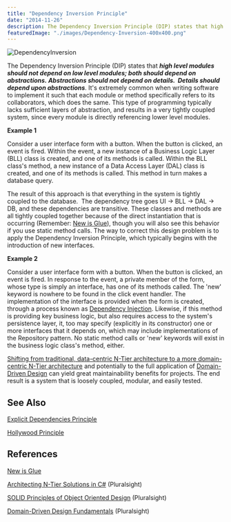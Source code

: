 ```yaml
---
title: "Dependency Inversion Principle"
date: "2014-11-26"
description: The Dependency Inversion Principle (DIP) states that high level modules should not depend on low level modules; both should depend on abstractions.
featuredImage: "./images/Dependency-Inversion-400x400.png"
---
```


![DependencyInversion](images/Dependency-Inversion-400x400.png)

The Dependency Inversion Principle (DIP) states that _**high level modules should not depend on low level modules; both should depend on abstractions. Abstractions should not depend on details.  Details should depend upon abstractions**_. It's extremely common when writing software to implement it such that each module or method specifically refers to its collaborators, which does the same. This type of programming typically lacks sufficient layers of abstraction, and results in a very tightly coupled system, since every module is directly referencing lower level modules.

**Example 1**

Consider a user interface form with a button. When the button is clicked, an event is fired. Within the event, a new instance of a Business Logic Layer (BLL) class is created, and one of its methods is called. Within the BLL class's method, a new instance of a Data Access Layer (DAL) class is created, and one of its methods is called. This method in turn makes a database query.

The result of this approach is that everything in the system is tightly coupled to the database.  The dependency tree goes UI -> BLL -> DAL -> DB, and these dependencies are transitive. These classes and methods are all tightly coupled together because of the direct instantiation that is occurring (Remember: [New is Glue](http://ardalis.com/new-is-glue)), though you will also see this behavior if you use static method calls. The way to correct this design problem is to apply the Dependency Inversion Principle, which typically begins with the introduction of new interfaces.

**Example 2**

Consider a user interface form with a button. When the button is clicked, an event is fired. In response to the event, a private member of the form, whose type is simply an interface, has one of its methods called. The 'new' keyword is nowhere to be found in the click event handler. The implementation of the interface is provided when the form is created, through a process known as [Dependency Injection](/practices/dependency-injection). Likewise, if this method is providing key business logic, but also requires access to the system's persistence layer, it, too may specify (explicitly in its constructor) one or more interfaces that it depends on, which may include implementations of the Repository pattern. No static method calls or 'new' keywords will exist in the business logic class's method, either.

[Shifting from traditional, data-centric N-Tier architecture to a more domain-centric N-Tier architecture](http://www.pluralsight.com/courses/n-tier-apps-part1) and potentially to the full application of [Domain-Driven Design](http://bit.ly/PS-DDD) can yield great maintainability benefits for projects. The end result is a system that is loosely coupled, modular, and easily tested.

## See Also

[Explicit Dependencies Principle](/principles/explicit-dependencies-principle)

[Hollywood Principle](/principles/hollywood-principle)

## References

[New is Glue](http://ardalis.com/new-is-glue)

[Architecting N-Tier Solutions in C#](http://www.pluralsight.com/courses/n-tier-apps-part1) (Pluralsight)

[SOLID Principles of Object Oriented Design](https://www.pluralsight.com/courses/principles-oo-design) (Pluralsight)

[Domain-Driven Design Fundamentals](http://bit.ly/PS-DDD) (Pluralsight)
